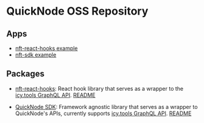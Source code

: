 # QuickNode OSS Repository

## Apps

- [nft-react-hooks example](./packages/apps/examples/nft-react-hooks)
- [nft-sdk example](./packages/apps/examples/nft-sdk/)

## Packages

- [nft-react-hooks](./packages/libs/ui/nft-react-hooks/README.md): React hook library that serves as a wrapper to the [icy.tools GraphQL API](https://developers.icy.tools). [README]()

- [QuickNode SDK](./packages/libs/api/sdk/README.md): Framework agnostic library that serves as a wrapper to QuickNode's APIs, currently supports [icy.tools GraphQL API](https://developers.icy.tools). [README](./packages/libs/api/nft-sdk/README.md)
